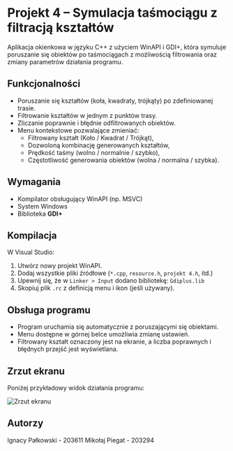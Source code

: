 # Projekt 4 – Symulacja taśmociągu z filtracją kształtów

Aplikacja okienkowa w języku C++ z użyciem WinAPI i GDI+, która symuluje poruszanie się obiektów po taśmociągach z możliwością filtrowania oraz zmiany parametrów działania programu.

## Funkcjonalności

- Poruszanie się kształtów (koła, kwadraty, trójkąty) po zdefiniowanej trasie.
- Filtrowanie kształtów w jednym z punktów trasy.
- Zliczanie poprawnie i błędnie odfiltrowanych obiektów.
- Menu kontekstowe pozwalające zmieniać:
  - Filtrowany kształt (Koło / Kwadrat / Trójkąt),
  - Dozwoloną kombinację generowanych kształtów,
  - Prędkość taśmy (wolno / normalnie / szybko),
  - Częstotliwość generowania obiektów (wolna / normalna / szybka).

## Wymagania

- Kompilator obsługujący WinAPI (np. MSVC)
- System Windows
- Biblioteka **GDI+**

## Kompilacja

W Visual Studio:
1. Utwórz nowy projekt WinAPI.
2. Dodaj wszystkie pliki źródłowe (`*.cpp`, `resource.h`, `projekt 4.h`, itd.)
3. Upewnij się, że w `Linker > Input` dodano bibliotekę: `Gdiplus.lib`
4. Skopiuj plik `.rc` z definicją menu i ikon (jeśli używany).

## Obsługa programu

- Program uruchamia się automatycznie z poruszającymi się obiektami.
- Menu dostępne w górnej belce umożliwia zmianę ustawień.
- Filtrowany kształt oznaczony jest na ekranie, a liczba poprawnych i błędnych przejść jest wyświetlana.

## Zrzut ekranu

Poniżej przykładowy widok działania programu:

![Zrzut ekranu](projektt-4/projekt-4/screenshots/SSP4.png)

## Autorzy

Ignacy Pałkowski - 203611
Mikołaj Piegat - 203294

